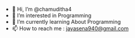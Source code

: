 - 👋 Hi, I’m @chamuditha4
- 👀 I’m interested in Programming
- 🌱 I’m currently learning About Programming
- 📫 How to reach me : jayasena940@gmail.com

<!---
chamuditha4/chamuditha4 is a ✨ special ✨ repository because its `README.md` (this file) appears on your GitHub profile.
You can click the Preview link to take a look at your changes.
--->
